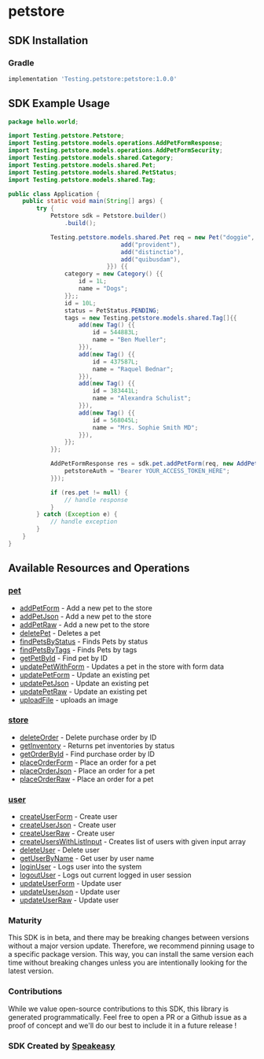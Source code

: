 # petstore

<!-- Start SDK Installation -->
## SDK Installation

### Gradle

```groovy
implementation 'Testing.petstore:petstore:1.0.0'
```
<!-- End SDK Installation -->

## SDK Example Usage
<!-- Start SDK Example Usage -->
```java
package hello.world;

import Testing.petstore.Petstore;
import Testing.petstore.models.operations.AddPetFormResponse;
import Testing.petstore.models.operations.AddPetFormSecurity;
import Testing.petstore.models.shared.Category;
import Testing.petstore.models.shared.Pet;
import Testing.petstore.models.shared.PetStatus;
import Testing.petstore.models.shared.Tag;

public class Application {
    public static void main(String[] args) {
        try {
            Petstore sdk = Petstore.builder()
                .build();

            Testing.petstore.models.shared.Pet req = new Pet("doggie",                 new String[]{{
                                add("provident"),
                                add("distinctio"),
                                add("quibusdam"),
                            }}) {{
                category = new Category() {{
                    id = 1L;
                    name = "Dogs";
                }};;
                id = 10L;
                status = PetStatus.PENDING;
                tags = new Testing.petstore.models.shared.Tag[]{{
                    add(new Tag() {{
                        id = 544883L;
                        name = "Ben Mueller";
                    }}),
                    add(new Tag() {{
                        id = 437587L;
                        name = "Raquel Bednar";
                    }}),
                    add(new Tag() {{
                        id = 383441L;
                        name = "Alexandra Schulist";
                    }}),
                    add(new Tag() {{
                        id = 568045L;
                        name = "Mrs. Sophie Smith MD";
                    }}),
                }};
            }};            

            AddPetFormResponse res = sdk.pet.addPetForm(req, new AddPetFormSecurity("perferendis") {{
                petstoreAuth = "Bearer YOUR_ACCESS_TOKEN_HERE";
            }});

            if (res.pet != null) {
                // handle response
            }
        } catch (Exception e) {
            // handle exception
        }
    }
}
```
<!-- End SDK Example Usage -->

<!-- Start SDK Available Operations -->
## Available Resources and Operations


### [pet](docs/pet/README.md)

* [addPetForm](docs/pet/README.md#addpetform) - Add a new pet to the store
* [addPetJson](docs/pet/README.md#addpetjson) - Add a new pet to the store
* [addPetRaw](docs/pet/README.md#addpetraw) - Add a new pet to the store
* [deletePet](docs/pet/README.md#deletepet) - Deletes a pet
* [findPetsByStatus](docs/pet/README.md#findpetsbystatus) - Finds Pets by status
* [findPetsByTags](docs/pet/README.md#findpetsbytags) - Finds Pets by tags
* [getPetById](docs/pet/README.md#getpetbyid) - Find pet by ID
* [updatePetWithForm](docs/pet/README.md#updatepetwithform) - Updates a pet in the store with form data
* [updatePetForm](docs/pet/README.md#updatepetform) - Update an existing pet
* [updatePetJson](docs/pet/README.md#updatepetjson) - Update an existing pet
* [updatePetRaw](docs/pet/README.md#updatepetraw) - Update an existing pet
* [uploadFile](docs/pet/README.md#uploadfile) - uploads an image

### [store](docs/store/README.md)

* [deleteOrder](docs/store/README.md#deleteorder) - Delete purchase order by ID
* [getInventory](docs/store/README.md#getinventory) - Returns pet inventories by status
* [getOrderById](docs/store/README.md#getorderbyid) - Find purchase order by ID
* [placeOrderForm](docs/store/README.md#placeorderform) - Place an order for a pet
* [placeOrderJson](docs/store/README.md#placeorderjson) - Place an order for a pet
* [placeOrderRaw](docs/store/README.md#placeorderraw) - Place an order for a pet

### [user](docs/user/README.md)

* [createUserForm](docs/user/README.md#createuserform) - Create user
* [createUserJson](docs/user/README.md#createuserjson) - Create user
* [createUserRaw](docs/user/README.md#createuserraw) - Create user
* [createUsersWithListInput](docs/user/README.md#createuserswithlistinput) - Creates list of users with given input array
* [deleteUser](docs/user/README.md#deleteuser) - Delete user
* [getUserByName](docs/user/README.md#getuserbyname) - Get user by user name
* [loginUser](docs/user/README.md#loginuser) - Logs user into the system
* [logoutUser](docs/user/README.md#logoutuser) - Logs out current logged in user session
* [updateUserForm](docs/user/README.md#updateuserform) - Update user
* [updateUserJson](docs/user/README.md#updateuserjson) - Update user
* [updateUserRaw](docs/user/README.md#updateuserraw) - Update user
<!-- End SDK Available Operations -->

### Maturity

This SDK is in beta, and there may be breaking changes between versions without a major version update. Therefore, we recommend pinning usage 
to a specific package version. This way, you can install the same version each time without breaking changes unless you are intentionally 
looking for the latest version.

### Contributions

While we value open-source contributions to this SDK, this library is generated programmatically. 
Feel free to open a PR or a Github issue as a proof of concept and we'll do our best to include it in a future release !

### SDK Created by [Speakeasy](https://docs.speakeasyapi.dev/docs/using-speakeasy/client-sdks)
